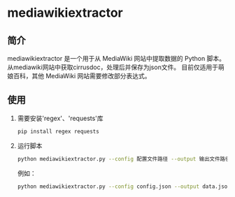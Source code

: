 # mediawikiextractor

## 简介

mediawikiextractor 是一个用于从 MediaWiki 网站中提取数据的 Python 脚本。
从mediawiki网站中获取cirrusdoc，处理后并保存为json文件。
目前仅适用于萌娘百科，其他 MediaWiki 网站需要修改部分表达式。

## 使用

1. 需要安装'regex'、'requests'库

    ```sh
    pip install regex requests
    ```

2. 运行脚本

    ```sh
    python mediawikiextractor.py --config 配置文件路径 --output 输出文件路径
    ```

    例如：

    ```sh
    python mediawikiextractor.py --config config.json --output data.json
    ```
